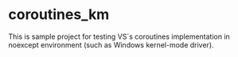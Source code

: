 # coroutines_km

This is sample project for testing VS`s coroutines implementation in noexcept environment (such as Windows kernel-mode driver).
